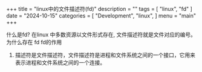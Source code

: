 +++
title = "linux中的文件描述符(fd)"
description = ""
tags = [
    "linux",
    "fd"
]
date = "2024-10-15"
categories = [
    "Development",
    "linux",
]
menu = "main"
+++

什么是fd?
在linux 中多数资源以文件形式存在, 文件描述符就是文件对应的编号。
为什么存在 fd
fd的作用
1. 描述符是文件描述符，文件描述符是进程和文件系统之间的一个接口，它用来表示进程和文件系统之间的一个连接。